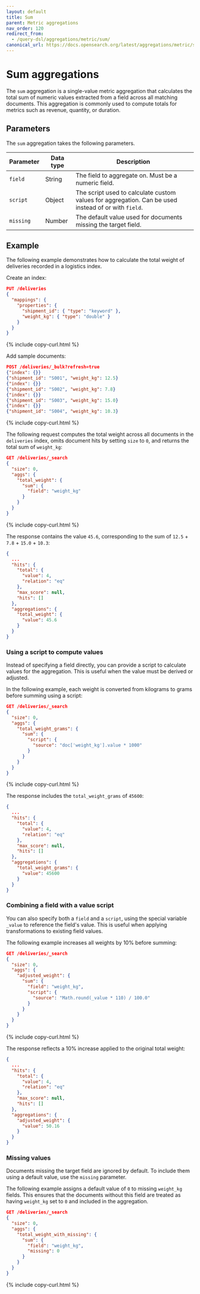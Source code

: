 ```yaml
---
layout: default
title: Sum
parent: Metric aggregations
nav_order: 120
redirect_from:
  - /query-dsl/aggregations/metric/sum/
canonical_url: https://docs.opensearch.org/latest/aggregations/metric/sum/
---
```


# Sum aggregations

The `sum` aggregation is a single-value metric aggregation that calculates the total sum of numeric values extracted from a field across all matching documents. This aggregation is commonly used to compute totals for metrics such as revenue, quantity, or duration.

## Parameters

The `sum` aggregation takes the following parameters.

| Parameter | Data type | Description                                                                                |
| --------- | --------- | ------------------------------------------------------------------------------------------ |
| `field`   | String    | The field to aggregate on. Must be a numeric field.                                            |
| `script`  | Object    | The script used to calculate custom values for aggregation. Can be used instead of or with `field`. |
| `missing` | Number    | The default value used for documents missing the target field. |

## Example

The following example demonstrates how to calculate the total weight of deliveries recorded in a logistics index. 

Create an index:

```json
PUT /deliveries
{
  "mappings": {
    "properties": {
      "shipment_id": { "type": "keyword" },
      "weight_kg": { "type": "double" }
    }
  }
}
```
{% include copy-curl.html %}

Add sample documents:

```json
POST /deliveries/_bulk?refresh=true
{"index": {}}
{"shipment_id": "S001", "weight_kg": 12.5}
{"index": {}}
{"shipment_id": "S002", "weight_kg": 7.8}
{"index": {}}
{"shipment_id": "S003", "weight_kg": 15.0}
{"index": {}}
{"shipment_id": "S004", "weight_kg": 10.3}
```
{% include copy-curl.html %}


The following request computes the total weight across all documents in the `deliveries` index, omits document hits by setting `size` to `0`, and returns the total sum of `weight_kg`:

```json
GET /deliveries/_search
{
  "size": 0,
  "aggs": {
    "total_weight": {
      "sum": {
        "field": "weight_kg"
      }
    }
  }
}
```
{% include copy-curl.html %}

The response contains the value `45.6`, corresponding to the sum of `12.5` + `7.8` + `15.0` + `10.3`:

```json
{
  ...
  "hits": {
    "total": {
      "value": 4,
      "relation": "eq"
    },
    "max_score": null,
    "hits": []
  },
  "aggregations": {
    "total_weight": {
      "value": 45.6
    }
  }
}
```

### Using a script to compute values

Instead of specifying a field directly, you can provide a script to calculate values for the aggregation. This is useful when the value must be derived or adjusted.

In the following example, each weight is converted from kilograms to grams before summing using a script:

```json
GET /deliveries/_search
{
  "size": 0,
  "aggs": {
    "total_weight_grams": {
      "sum": {
        "script": {
          "source": "doc['weight_kg'].value * 1000"
        }
      }
    }
  }
}
```
{% include copy-curl.html %}

The response includes the `total_weight_grams` of `45600`:

```json
{
  ...
  "hits": {
    "total": {
      "value": 4,
      "relation": "eq"
    },
    "max_score": null,
    "hits": []
  },
  "aggregations": {
    "total_weight_grams": {
      "value": 45600
    }
  }
}
```

### Combining a field with a value script

You can also specify both a `field` and a `script`, using the special variable `_value` to reference the field's value. This is useful when applying transformations to existing field values.

The following example increases all weights by 10% before summing:

```json
GET /deliveries/_search
{
  "size": 0,
  "aggs": {
    "adjusted_weight": {
      "sum": {
        "field": "weight_kg",
        "script": {
          "source": "Math.round(_value * 110) / 100.0"
        }
      }
    }
  }
}
```
{% include copy-curl.html %}

The response reflects a 10% increase applied to the original total weight:

```json
{
  ...
  "hits": {
    "total": {
      "value": 4,
      "relation": "eq"
    },
    "max_score": null,
    "hits": []
  },
  "aggregations": {
    "adjusted_weight": {
      "value": 50.16
    }
  }
}
```

### Missing values

Documents missing the target field are ignored by default. To include them using a default value, use the `missing` parameter. 

The following example assigns a default value of `0` to missing `weight_kg` fields. This ensures that the documents without this field are treated as having `weight_kg` set to `0` and included in the aggregation.

```json
GET /deliveries/_search
{
  "size": 0,
  "aggs": {
    "total_weight_with_missing": {
      "sum": {
        "field": "weight_kg",
        "missing": 0
      }
    }
  }
}
```
{% include copy-curl.html %}
